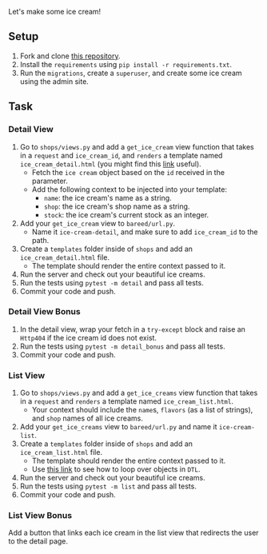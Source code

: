 Let's make some ice cream!

## Setup

1. Fork and clone [this repository](https://github.com/JoinCODED/TASK-Django-M9-DTL).
2. Install the `requirements` using `pip install -r requirements.txt`.
3. Run the `migrations`, create a `superuser`, and create some ice cream using the admin site.

## Task

### Detail View

1. Go to `shops/views.py` and add a `get_ice_cream` view function that takes in a `request` and `ice_cream_id`, and `renders` a template named `ice_cream_detail.html` (you might find this [link](https://docs.djangoproject.com/en/4.0/intro/tutorial03/#a-shortcut-render) useful).
   - Fetch the `ice cream` object based on the `id` received in the parameter.
   - Add the following context to be injected into your template:
     - `name`: the ice cream's name as a string.
     - `shop`: the ice cream's shop name as a string.
     - `stock`: the ice cream's current stock as an integer.
2. Add your `get_ice_cream` view to `bareed/url.py`.
   - Name it `ice-cream-detail`, and make sure to add `ice_cream_id` to the path.
3. Create a `templates` folder inside of `shops` and add an `ice_cream_detail.html` file.
   - The template should render the entire context passed to it.
4. Run the server and check out your beautiful ice creams.
5. Run the tests using `pytest -m detail` and pass all tests.
6. Commit your code and push.

### Detail View Bonus

1. In the detail view, wrap your fetch in a `try-except` block and raise an `Http404` if the ice cream id does not exist.
2. Run the tests using `pytest -m detail_bonus` and pass all tests.
3. Commit your code and push.

### List View

1. Go to `shops/views.py` and add a `get_ice_creams` view function that takes in a `request` and `renders` a template named `ice_cream_list.html`.
   - Your context should include the `name`s, `flavors` (as a list of strings), and `shop` names of all ice creams.
2. Add your `get_ice_creams` view to `bareed/url.py` and name it `ice-cream-list`.
3. Create a `templates` folder inside of `shops` and add an `ice_cream_list.html` file.
   - The template should render the entire context passed to it.
   - Use [this link](https://docs.djangoproject.com/en/4.0/ref/templates/builtins/#cycle) to see how to loop over objects in `DTL`.
4. Run the server and check out your beautiful ice creams.
5. Run the tests using `pytest -m list` and pass all tests.
6. Commit your code and push.

### List View Bonus

Add a button that links each ice cream in the list view that redirects the user to the detail page.
